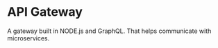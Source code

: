 # API Gateway 

A gateway built in NODE.js and GraphQL. That helps communicate with microservices.

